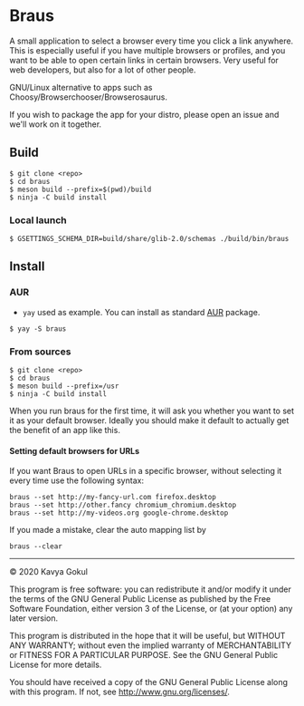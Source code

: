 # Braus
A small application to select a browser every time you click a link anywhere. This is especially useful if you have multiple browsers or profiles, and you want to be able to open certain links in certain browsers. Very useful for web developers, but also for a lot of other people.

GNU/Linux alternative to apps such as Choosy/Browserchooser/Browserosaurus.

If you wish to package the app for your distro, please open an issue and we'll work on it together.

## Build
```
$ git clone <repo>
$ cd braus
$ meson build --prefix=$(pwd)/build
$ ninja -C build install
```

### Local launch
```
$ GSETTINGS_SCHEMA_DIR=build/share/glib-2.0/schemas ./build/bin/braus 
```

## Install

### AUR
* `yay` used as example. You can install as standard [AUR](https://wiki.archlinux.org/index.php/Arch_User_Repository) package.
```
$ yay -S braus
```

### From sources
```
$ git clone <repo>
$ cd braus
$ meson build --prefix=/usr
$ ninja -C build install
```

When you run braus for the first time, it will ask you whether you want to set it as your default browser. Ideally you should make it default to actually get the benefit of an app like this.

#### Setting default browsers for URLs
If you want Braus to open URLs in a specific browser, without selecting it every time use the following syntax:
````
braus --set http://my-fancy-url.com firefox.desktop
braus --set http://other.fancy chromium_chromium.desktop
braus --set http://my-videos.org google-chrome.desktop
````

If you made a mistake, clear the auto mapping list by
```
braus --clear
```

---------------

© 2020 Kavya Gokul

This program is free software: you can redistribute it and/or modify it under the terms of the GNU General Public License as published by
the Free Software Foundation, either version 3 of the License, or
(at your option) any later version.

This program is distributed in the hope that it will be useful,
but WITHOUT ANY WARRANTY; without even the implied warranty of
MERCHANTABILITY or FITNESS FOR A PARTICULAR PURPOSE.  See the
GNU General Public License for more details.

You should have received a copy of the GNU General Public License
along with this program.  If not, see <http://www.gnu.org/licenses/>.

